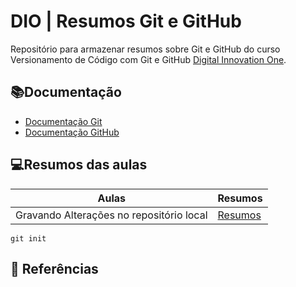 
# DIO | Resumos Git e GitHub


Repositório para armazenar resumos sobre Git e GitHub do curso Versionamento de Código com Git e GitHub [Digital Innovation One](https://www.dio.me/).

## 📚Documentação
- [Documentação Git](https://git-scm.com/doc)
- [Documentação GitHub](https://docs.github.com/pt)

## 💻Resumos das aulas

| Aulas | Resumos |
|-------|---------|
| Gravando Alterações no repositório local | [Resumos]()|

```
git init
```

## 🔎 Referências